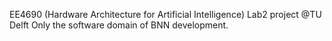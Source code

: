 EE4690 (Hardware Architecture for Artificial Intelligence) Lab2 project @TU Delft
Only the software domain of BNN development.
